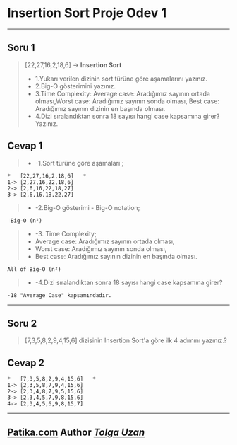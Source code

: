 

# **Insertion Sort Proje  Odev 1**


---
## **Soru 1**

>[22,27,16,2,18,6] -> **Insertion Sort**
> * 1.Yukarı verilen dizinin sort türüne göre aşamalarını yazınız.
> * 2.Big-O gösterimini yazınız.
> * 3.Time Complexity: Average case: Aradığımız sayının ortada olması,Worst case: Aradığımız sayının sonda olması, Best case: Aradığımız sayının dizinin en başında olması.
> * 4.Dizi sıralandıktan sonra 18 sayısı hangi case kapsamına girer? Yazınız.

## **Cevap 1**

> * -1.Sort türüne göre aşamaları ; 

```
*   [22,27,16,2,18,6]   *
1-> [2,27,16,22,18,6]
2-> [2,6,16,22,18,27]
3-> [2,6,16,18,22,27]
```
> * -2.Big-O gösterimi - Big-O notation;
```
 Big-O (n²)
```
>* -3. Time Complexity;
>* Average case: Aradığımız sayının ortada olması,
>* Worst case: Aradığımız sayının sonda olması, 
>* Best case: Aradığımız sayının dizinin en başında olması.

```
All of Big-O (n²)

```

> * -4.Dizi sıralandıktan sonra 18 sayısı hangi case kapsamına girer?
```
-18 "Average Case" kapsamındadır.
```

---

## **Soru 2**
> [7,3,5,8,2,9,4,15,6] dizisinin Insertion Sort'a göre ilk 4 adımını yazınız.?

## **Cevap 2**
```
*   [7,3,5,8,2,9,4,15,6]   *
1-> [2,3,5,8,7,9,4,15,6]
2-> [2,3,4,8,7,9,5,15,6]
3-> [2,3,4,5,7,9,8,15,6]
4-> [2,3,4,5,6,9,8,15,7]
```

---
[Patika.com](https://app.patika.dev) 
**Author** [*Tolga Uzan*](https://app.patika.dev/tolgauzan)
---